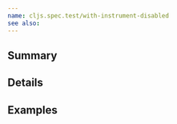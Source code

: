 ```yaml
---
name: cljs.spec.test/with-instrument-disabled
see also:
---
```


## Summary

## Details

## Examples
